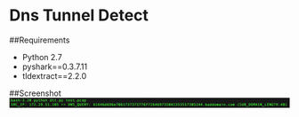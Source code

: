 # Dns Tunnel Detect

##Requirements
* Python 2.7
* pyshark==0.3.7.11
* tldextract==2.2.0

##Screenshot
![alt tag](https://github.com/akbarq/dns_tunnel_detect/blob/master/screenshot/img.png)
